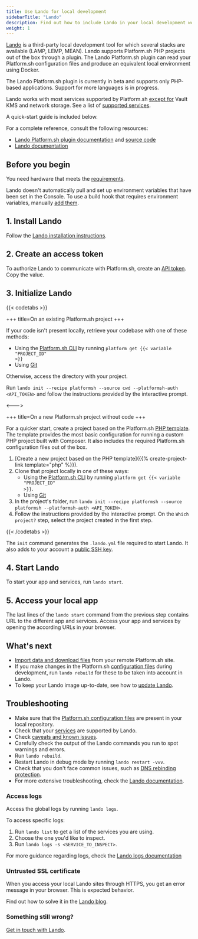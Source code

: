 ```yaml
---
title: Use Lando for local development
sidebarTitle: "Lando"
description: Find out how to include Lando in your local development workflow.
weight: 1
---
```


[Lando](https://docs.lando.dev) is a third-party local development tool for which several stacks are available (LAMP, LEMP, MEAN).
Lando supports Platform.sh PHP projects out of the box through a plugin.
The Lando Platform.sh plugin can read your Platform.sh configuration files and produce an equivalent local environment using Docker.

The Lando Platform.sh plugin is currently in beta and supports only PHP-based applications.
Support for more languages is in progress.

Lando works with most services supported by Platform.sh [except for](https://docs.lando.dev/platformsh/caveats.html#unsupported-things) Vault KMS and network storage.
See a list of [supported services](https://docs.lando.dev/platformsh/config.html#services-yaml).

A quick-start guide is included below.

For a complete reference, consult the following resources:

- [Lando Platform.sh plugin documentation](https://docs.lando.dev/platformsh/) and [source code](https://github.com/lando/platformsh)
- [Lando documentation](https://docs.lando.dev/)

## Before you begin

You need hardware that meets the [requirements](https://docs.lando.dev/getting-started/installation.html#hardware-requirements).

Lando doesn't automatically pull and set up environment variables that have been set in the Console.
To use a build hook that requires environment variables, manually [add them](https://docs.lando.dev/platformsh/config.html#environment-variables).

## 1. Install Lando

Follow the [Lando installation instructions](https://docs.lando.dev/getting-started/installation.html).

## 2. Create an access token

To authorize Lando to communicate with Platform.sh, create an [API token](../../administration/cli/api-tokens.md#2-create-a-platformsh-api-token).
Copy the value.

## 3. Initialize Lando

{{< codetabs >}}

+++
title=On an existing Platform.sh project
+++

If your code isn't present locally, retrieve your codebase with one of these methods:

- Using the [Platform.sh CLI](../../administration/cli/_index.md) by running <code>platform get {{< variable "PROJECT_ID" >}}</code>
- Using [Git](../../administration/web/configure-environment.md#actions-on-environments)

Otherwise, access the directory with your project.

Run `lando init --recipe platformsh --source cwd --platformsh-auth <API_TOKEN>` and follow the instructions provided by the interactive prompt.

<--->

+++
title=On a new Platform.sh project without code
+++

For a quicker start, create a project based on the Platform.sh [PHP template](https://github.com/platformsh-templates/php).
The template provides the most basic configuration for running a custom PHP project built with Composer.
It also includes the required Platform.sh configuration files out of the box.

1. [Create a new project based on the PHP template]({{% create-project-link template="php" %}}).
2. Clone that project locally in one of these ways:
    - Using the [Platform.sh CLI](../../administration/cli/_index.md) by running <code>platform get {{< variable "PROJECT_ID" >}}</code>.
    - Using [Git](../../administration/web/configure-environment.md#actions-on-environments)
3. In the project's folder, run `lando init --recipe platformsh --source platformsh --platformsh-auth <API_TOKEN>`.
4. Follow the instructions provided by the interactive prompt.
   On the `Which project?` step, select the project created in the first step.

{{< /codetabs >}}

The `init` command generates the `.lando.yml` file required to start Lando.
It also adds to your account a [public SSH key](../ssh/ssh-keys.md).

## 4. Start Lando

To start your app and services, run `lando start`.

## 5. Access your local app

The last lines of the `lando start` command from the previous step contains URL to the different app and services.
Access your app and services by opening the according URLs in your browser.

## What's next

- [Import data and download files](https://docs.lando.dev/platformsh/sync.html) from your remote Platform.sh site.
- If you make changes in the Platform.sh [configuration files](../../overview/structure.md) during development, run `lando rebuild` for these to be taken into account in Lando.
- To keep your Lando image up-to-date, see how to [update Lando](https://docs.lando.dev/getting-started/updating.html).

## Troubleshooting

- Make sure that the [Platform.sh configuration files](../../overview/structure.md) are present in your local repository.
- Check that your [services](https://docs.lando.dev/platformsh/config.html#services-yaml) are supported by Lando.
- Check [caveats and known issues](https://docs.lando.dev/platformsh/caveats.html).
- Carefully check the output of the Lando commands you run to spot warnings and errors.
- Run `lando rebuild`.
- Restart Lando in debug mode by running `lando restart -vvv`.
- Check that you don't face common issues, such as [DNS rebinding protection](https://docs.lando.dev/help/dns-rebind.html).
- For more extensive troubleshooting, check the [Lando documentation](https://docs.lando.dev/help/logs.html#install-logs).

### Access logs

Access the global logs by running `lando logs`.

To access specific logs:

1. Run `lando list` to get a list of the services you are using.
2. Choose the one you'd like to inspect.
3. Run `lando logs -s <SERVICE_TO_INSPECT>`.

For more guidance regarding logs, check the [Lando logs documentation](https://docs.lando.dev/help/logs.html)

### Untrusted SSL certificate

When you access your local Lando sites through HTTPS, you get an error message in your browser.
This is expected behavior.

Find out how to solve it in the [Lando blog](https://lando.dev/blog/2020/03/20/5-things-to-do-after-you-install-lando.html).

### Something still wrong?

[Get in touch with Lando](https://docs.lando.dev/platformsh/support.html).
